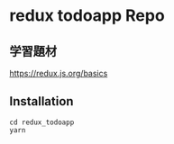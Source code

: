 # redux todoapp Repo

## 学習題材
https://redux.js.org/basics

## Installation
```
cd redux_todoapp
yarn
```